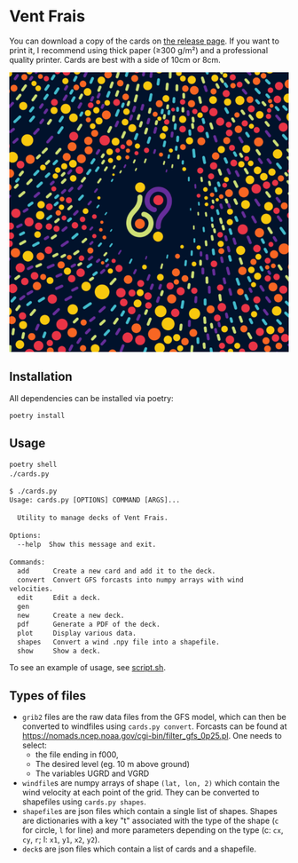 # Vent Frais

You can download a copy of the cards on [the release page](https://github.com/ddorn/vent-frais/releases).
If you want to print it, I recommend using thick paper (≥300 g/m²) and a professional quality printer. Cards are best with a side of 10cm or 8cm.

![A sample card back](./sample.png)

## Installation
All dependencies can be installed via poetry:
```bash
poetry install
```

## Usage
```bash
poetry shell
./cards.py
```

```
$ ./cards.py
Usage: cards.py [OPTIONS] COMMAND [ARGS]...

  Utility to manage decks of Vent Frais.

Options:
  --help  Show this message and exit.

Commands:
  add      Create a new card and add it to the deck.
  convert  Convert GFS forcasts into numpy arrays with wind velocities.
  edit     Edit a deck.
  gen
  new      Create a new deck.
  pdf      Generate a PDF of the deck.
  plot     Display various data.
  shapes   Convert a wind .npy file into a shapefile.
  show     Show a deck.
```

To see an example of usage, see [script.sh](./script.sh).

## Types of files

- `grib2` files are the raw data files from the GFS model, which can then be converted to windfiles using `cards.py convert`.
    Forcasts can be found at
    https://nomads.ncep.noaa.gov/cgi-bin/filter_gfs_0p25.pl.
    One needs to select:
     - the file ending in f000,
     - The desired level (eg. 10 m above ground)
     - The variables UGRD and VGRD
- `windfile`s are numpy arrays of shape `(lat, lon, 2)` which contain the wind velocity at each point of the grid.
    They can be converted to shapefiles using `cards.py shapes`.
- `shapefile`s are json files which contain a single list of shapes. Shapes are
    dictionaries with a key "t" associated with the type of the shape (`c` for circle,
    `l` for line) and more parameters depending on the type (c: `cx`, `cy`, `r`; l: `x1`, `y1`, `x2`, `y2`).
- `deck`s are json files which contain a list of cards and a shapefile.


<!-- To tweak colors and categories, configuration is found in [`constants.py`](constants.py). -->
